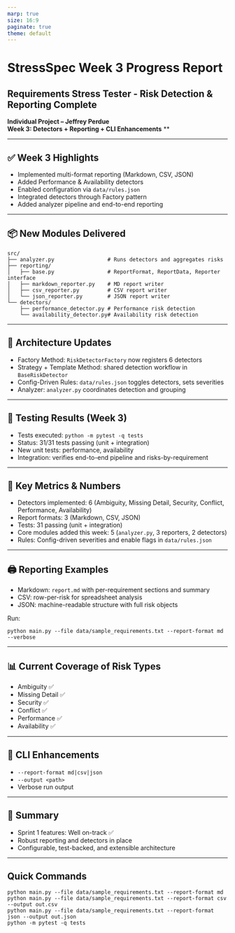 ```yaml
---
marp: true
size: 16:9
paginate: true
theme: default
---
```


<!-- _class: lead -->
# StressSpec Week 3 Progress Report
## Requirements Stress Tester - Risk Detection & Reporting Complete

**Individual Project – Jeffrey Perdue**  
**Week 3: Detectors + Reporting + CLI Enhancements**
**

---

## ✅ Week 3 Highlights

- Implemented multi-format reporting (Markdown, CSV, JSON)
- Added Performance & Availability detectors
- Enabled configuration via `data/rules.json`
- Integrated detectors through Factory pattern
- Added analyzer pipeline and end-to-end reporting

---

## 📦 New Modules Delivered

```
src/
├── analyzer.py                 # Runs detectors and aggregates risks
├── reporting/
│   ├── base.py                 # ReportFormat, ReportData, Reporter interface
│   ├── markdown_reporter.py    # MD report writer
│   ├── csv_reporter.py         # CSV report writer
│   └── json_reporter.py        # JSON report writer
└── detectors/
    ├── performance_detector.py # Performance risk detection
    └── availability_detector.py# Availability risk detection
```

---

## 🧭 Architecture Updates

- Factory Method: `RiskDetectorFactory` now registers 6 detectors
- Strategy + Template Method: shared detection workflow in `BaseRiskDetector`
- Config-Driven Rules: `data/rules.json` toggles detectors, sets severities
- Analyzer: `analyzer.py` coordinates detection and grouping

---

## 🧪 Testing Results (Week 3)

- Tests executed: `python -m pytest -q tests`
- Status: 31/31 tests passing (unit + integration)
- New unit tests: performance, availability
- Integration: verifies end-to-end pipeline and risks-by-requirement

---

## 🎯 Key Metrics & Numbers

- Detectors implemented: 6 (Ambiguity, Missing Detail, Security, Conflict, Performance, Availability)
- Report formats: 3 (Markdown, CSV, JSON)
- Tests: 31 passing (unit + integration)
- Core modules added this week: 5 (`analyzer.py`, 3 reporters, 2 detectors)
- Rules: Config-driven severities and enable flags in `data/rules.json`

---

## 🖨️ Reporting Examples

- Markdown: `report.md` with per-requirement sections and summary
- CSV: row-per-risk for spreadsheet analysis
- JSON: machine-readable structure with full risk objects

Run:
```
python main.py --file data/sample_requirements.txt --report-format md --verbose
```

---

## 📊 Current Coverage of Risk Types

- Ambiguity ✅
- Missing Detail ✅
- Security ✅
- Conflict ✅
- Performance ✅
- Availability ✅

---

## 🧩 CLI Enhancements

- `--report-format md|csv|json`
- `--output <path>`
- Verbose run output

---

## 📌 Summary

- Sprint 1 features: Well on-track ✅
- Robust reporting and detectors in place
- Configurable, test-backed, and extensible architecture

---

## Quick Commands

```
python main.py --file data/sample_requirements.txt --report-format md
python main.py --file data/sample_requirements.txt --report-format csv --output out.csv
python main.py --file data/sample_requirements.txt --report-format json --output out.json
python -m pytest -q tests
```



